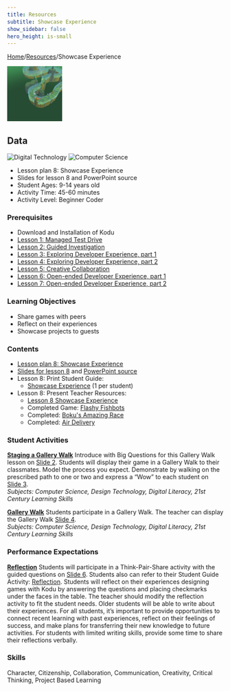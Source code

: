 ```yaml
---
title: Resources
subtitle: Showcase Experience
show_sidebar: false
hero_height: is-small
---
```


[Home](..)/[Resources](.)/Showcase Experience

[![](showcase_experience.png)](https://worlds.kodugamelab.com/world/3M1kkWjzb0ateucfWn9LcQ==)

## Data
![Digital Technology](dt.png) ![Computer Science](cs.png)

* Lesson plan 8: Showcase Experience
* Slides for lesson 8 and PowerPoint source
* Student Ages: 9-14 years old
* Activity Time: 45-60 minutes
* Activity Level: Beginner Coder

### Prerequisites 
* Download and Installation of Kodu
* [Lesson 1: Managed Test Drive](managed_test_drive)
* [Lesson 2: Guided Investigation](2_Lesson_Kodu_Makerspace.pdf)
* [Lesson 3: Exploring Developer Experience, part 1](3_Lesson_Kodu_Makerspace.pdf>)
* [Lesson 4: Exploring Developer Experience, part 2](4_Lesson_Kodu_Makerspace.pdf>)
* [Lesson 5: Creative Collaboration](creative_collaboration)
* [Lesson 6: Open-ended Developer Experience, part 1](open_ended_developer_experience_part_1)
* [Lesson 7: Open-ended Developer Experience, part 2](open_ended_developer_experience_part_2)

### Learning Objectives
* Share games with peers
* Reflect on their experiences
* Showcase projects to guests

### Contents
* [Lesson plan 8: Showcase Experience](8_Lesson_Kodu_Makerspace.pdf)
* [Slides for lesson 8](8_Slides_Kodu_Makerspace.pdf) and [PowerPoint source](Lesson_8_Teacher_Resources.zip)
* Lesson 8: Print Student Guide:
  * [Showcase Experience](Student_Guide_Kodu_Makerspace.pdf#page=25) (1 per student)
* Lesson 8: Present Teacher Resources:
  * [Lesson 8 Showcase Experience](8_Lesson_Kodu_Makerspace.pdf)
  * Completed Game: [Flashy Fishbots](http://worlds.kodugamelab.com/world/sQSa7QMWL06j_Z0r8xuKOA==)
  * Completed: [Boku's Amazing Race](http://worlds.kodugamelab.com/world/3M1kkWjzb0ateucfWn9LcQ==)
  * Completed: [Air Delivery](http://worlds.kodugamelab.com/world/cNsGpAT6CU6OtEFDEyGbcQ==)

### Student Activities
[**Staging a Gallery Walk**](8_Lesson_Kodu_Makerspace.pdf#page=2)
Introduce with Big Questions for this Gallery Walk lesson on [Slide 2](8_Slides_Kodu_Makerspace.pdf#page=2). Students will display their game in a Gallery Walk to their classmates. Model the process you expect. Demonstrate by walking on the prescribed path to one or two and express a “Wow” to each student on [Slide 3](8_Slides_Kodu_Makerspace.pdf#page=3).<br>
*Subjects: Computer Science, Design Technology, Digital Literacy, 21st Century Learning
Skills*

[**Gallery Walk**](8_Lesson_Kodu_Makerspace.pdf#page=2)
Students participate in a Gallery Walk. The teacher can display the Gallery Walk [Slide 4](8_Slides_Kodu_Makerspace.pdf#page=4).<br>
*Subjects: Computer Science, Design Technology, Digital Literacy, 21st Century Learning Skills*

### Performance Expectations
[**Reflection**](8_Lesson_Kodu_Makerspace.pdf#page=3) 
Students will participate in a Think-Pair-Share activity with the guided questions on [Slide 6](8_Slides_Kodu_Makerspace.pdf#page=6). Students also can refer to their Student Guide Activity: [Reflection](Student_Guide_Kodu_Makerspace.pdf#page=26). Students will reflect on their experiences designing games with Kodu by answering the questions and placing checkmarks under the faces in the table. The teacher should modify the reflection activity to fit the student needs. Older students will be able to write about their experiences. For all students, it’s important to provide opportunities to connect recent learning with past experiences, reflect on their feelings of success, and make plans for transferring their new knowledge to future activities. For students with limited writing skills, provide some time to share their reflections verbally. 

### Skills
Character,
Citizenship,
Collaboration,
Communication,
Creativity,
Critical Thinking,
Project Based Learning


